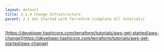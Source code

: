 ```yaml
---
layout: default
title: 2.1.4 Change Infrastructure
parent: 2.1 Get Started with Terraform (complete all tutorials)
---
```


[https://developer.hashicorp.com/terraform/tutorials/aws-get-started/aws-change](https://developer.hashicorp.com/terraform/tutorials/aws-get-started/aws-change)